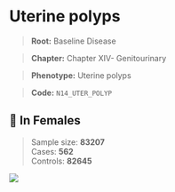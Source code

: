 # Uterine polyps

> **Root:** Baseline Disease  

> **Chapter:** Chapter XIV- Genitourinary  

> **Phenotype:** Uterine polyps  

> **Code:** `N14_UTER_POLYP`

## 👩 In Females  
> Sample size: **83207**  
> Cases: **562**  
> Controls: **82645**
<img src="/Disease/Figures/ALL/Incidence/N14_UTER_POLYP.png"/>
<CsvTable src="/Disease_Data/ALL/Incidence/COX_N14_UTER_POLYP.csv" label="🔍 View full results" />
